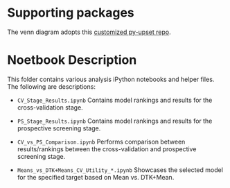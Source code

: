 # Supporting packages

The venn diagram adopts this [customized py-upset repo](https://github.com/chao1224/py-upset).

# Noetbook Description
This folder contains various analysis iPython notebooks and helper files. 
The following are descriptions:

+ `CV_Stage_Results.ipynb`
Contains model rankings and results for the cross-validation stage.

+ `PS_Stage_Results.ipynb`
Contains model rankings and results for the prospective screening stage.

+ `CV_vs_PS_Comparison.ipynb`
Performs comparison between results/rankings between the cross-validation and prospective screening stage.

+ `Means_vs_DTK+Means_CV_Utility_*.ipynb`
Showcases the selected model for the specified target based on Mean vs. DTK+Mean.
